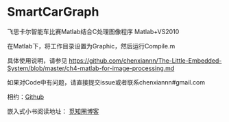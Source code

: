 # SmartCarGraph
飞思卡尔智能车比赛Matlab结合C处理图像程序
Matlab+VS2010

在Matlab下，将工作目录设置为Graphic，然后运行Compile.m

具体使用说明，请参见
https://github.com/chenxiannn/The-Little-Embedded-System/blob/master/ch4-matlab-for-image-processing.md


如果对Code中有问题，请直接提交issue或者联系chenxiannn#gmail.com



相约：[Github](https://github.com/chenxiannn)

嵌入式小书阅读地址：
[觅知圈博客](https://blog.mizhiquan.com/)